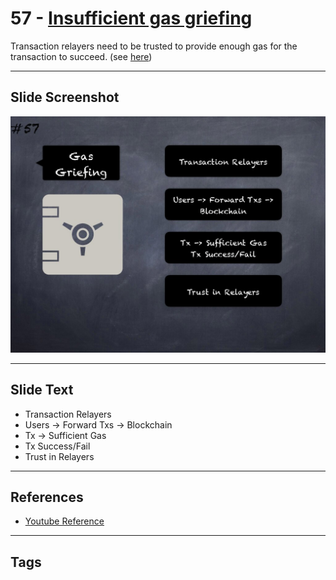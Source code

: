 # 57 - [Insufficient gas griefing](Insufficient%20gas%20griefing.md)
Transaction relayers need to be trusted to provide enough gas for the transaction to succeed. (see [here](https://swcregistry.io/docs/SWC-126))

___
## Slide Screenshot
![057.jpg](../../images/4.%20Pitfalls%20and%20Best%20Practices%20101/057.jpg)
___
## Slide Text
- Transaction Relayers
- Users -> Forward Txs -> Blockchain
- Tx -> Sufficient Gas
- Tx Success/Fail
- Trust in Relayers
___
## References
- [Youtube Reference](https://youtu.be/YVewx1xVROE?t=1515)
___
## Tags